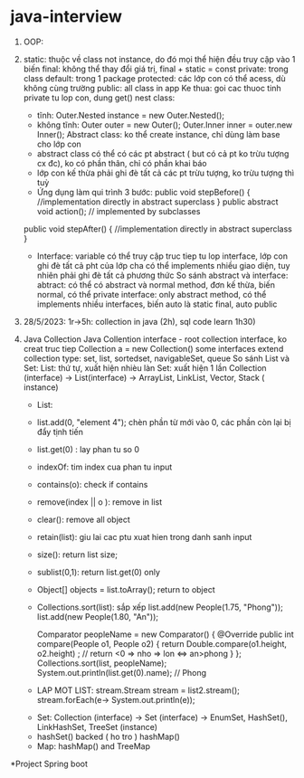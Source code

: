 # java-interview
1. OOP:
2. static: thuộc về class not instance, do đó mọi thể hiện đều truy cập vào 1 biến
  final: không thể thay đổi giá trị, final + static = const
  private: trong class
  default: trong 1 package
  protected: các lớp con có thể acess, dù không cùng trường
  public: all class in app
  Ke thua: goi cac thuoc tinh private tu lop con, dung get()
  nest class: 
    + tĩnh: Outer.Nested instance = new Outer.Nested();
    + không tĩnh: Outer outer = new Outer();
                  Outer.Inner inner = outer.new Inner();
   Abstract class: ko thể create instance, chỉ dùng làm base cho lớp con
    + abstract class có thể có các pt abstract ( but có cả pt ko trừu tượng cx đc), ko có phần thân, chỉ có phần khai báo
    + lớp con kế thừa phải ghi đè tất cả các pt trừu tượng, ko trừu tượng thì tuỳ
    + Ứng dụng làm qui trình 3 bước:  public void stepBefore() {
        //implementation directly in abstract superclass
    }
    public abstract void action(); // implemented by subclasses

    public void stepAfter() {
        //implementation directly in abstract superclass
    }
    + Interface: variable có thể truy cập truc tiep tu lop interface, lớp con ghi đè tất cả pht của lớp cha
      có thể implements nhiều giao diện, tuy nhiên phải ghi đè tất cả phương thức
    So sánh abstract và interface: 
    abtract: có thể có abstract và normal method, đơn kế thừa, biến normal, có thể private
    interface: only abstract method, có thể implements nhiều interfaces, biến auto là static final, auto public
4. 28/5/2023: 1r->5h: collection in java (2h), sql code learn 1h30)
5. Java Collection
  Java Collention interface - root collection interface, ko creat truc tiep Collection a = new Collection()
  some interfaces extend collection type: set, list, sortedset, navigableSet, queue
  So sánh List và Set:
    List: thứ tự, xuất hiện nhièu làn
    Set: xuất hiện 1 lần
    Collection (interface) -> List(interface) -> ArrayList, LinkList, Vector, Stack ( instance)
      - List:
      + list.add(0, "element 4"); chèn phần từ mới vào 0, các phần còn lại bị đẩy tịnh tiến
      + list.get(0) : lay phan tu so 0
      + indexOf: tim index cua phan tu input
      + contains(o): check if contains 
      + remove(index || o ): remove in list
      + clear(): remove all object
      + retain(list): giu lai cac ptu xuat hien trong danh sanh input
      + size(): return list size;
      + sublist(0,1): return list.get(0) only
      + Object[] objects = list.toArray(); return to object
      + Collections.sort(list): sắp xếp  list.add(new People(1.75, "Phong"));
        list.add(new People(1.80, "An"));

        Comparator<People> peopleName =  new Comparator<People>() {
            @Override
            public int compare(People o1, People o2) {
                return Double.compare(o1.height, o2.height) ; // return <0 => nho => lon <=> an>phong
            }
        };
        Collections.sort(list, peopleName);
        System.out.println(list.get(0).name); // Phong
      + LAP MOT LIST: stream.Stream<String> stream = list2.stream();
        stream.forEach(e-> System.out.println(e));
      
      - Set: Collection (interface) -> Set (interface) -> EnumSet, HashSet(), LinkHashSet, TreeSet (instance)
      + hashSet() backed ( ho tro ) hashMap()
      - Map: hashMap() and TreeMap
      

*Project Spring boot

      
      
